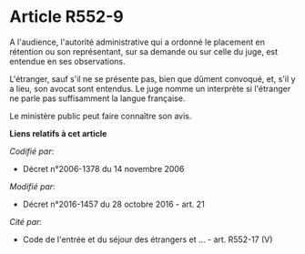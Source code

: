# Article R552-9

A l'audience, l'autorité administrative qui a ordonné le placement en rétention ou son représentant, sur sa demande ou sur
celle du juge, est entendue en ses observations.

L'étranger, sauf s'il ne se présente pas, bien que dûment convoqué, et, s'il y a lieu, son avocat sont entendus. Le juge
nomme un interprète si l'étranger ne parle pas suffisamment la langue française.

Le ministère public peut faire connaître son avis.

**Liens relatifs à cet article**

_Codifié par_:

  - Décret n°2006-1378 du 14 novembre 2006

_Modifié par_:

  - Décret n°2016-1457 du 28 octobre 2016 - art. 21

_Cité par_:

  - Code de l'entrée et du séjour des étrangers et ... - art. R552-17 (V)
